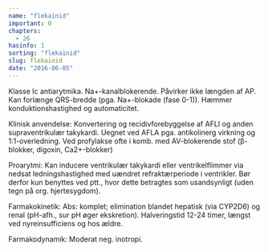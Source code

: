 ```yaml
---
name: "flekainid"
important: 0
chapters:  
  - 26
hasinfo: 1
sorting: "flekainid"
slug: flekainid
date: "2016-06-05"
---
```


Klasse Ic antiarytmika. Na+-kanalblokerende. Påvirker ikke længden af AP. Kan forlænge QRS-bredde (pga. Na+-blokade (fase 0-1)). Hæmmer konduktionshastighed og automaticitet.

Klinisk anvendelse: Konvertering og recidivforebyggelse af AFLI og anden supraventrikulær takykardi. Uegnet ved AFLA pga. antikolinerg virkning og 1:1-overledning. Ved profylakse ofte i komb. med AV-blokerende stof (β-blokker, digoxin, Ca2+-blokker)

Proarytmi: Kan inducere ventrikulær takykardi eller ventrikelflimmer via nedsat ledningshastighed med uændret refraktærperiode i ventrikler. Bør derfor kun benyttes ved ptt., hvor dette betragtes som usandsynligt (uden tegn på org. hjertesygdom).

Farmakokinetik: Abs: komplet; elimination blandet hepatisk (via CYP2D6) og renal (pH-afh., sur pH øger ekskretion). Halveringstid 12-24 timer, længst ved nyreinsufficiens og hos ældre.

Farmakodynamik: Moderat neg. inotropi.

